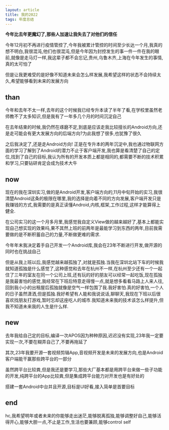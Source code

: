 ```yaml
---
layout: article
title: 我的2022
tags: 年度总结
---
```


**今年比去年更魔幻了,那些人加速让我失去了对他们的信任**

今年12月初不再进行疫情管控了,今年我被累计管控的时间至少长达一个月,我真的想不明白,我很混沌,他们也很混沌,但是今年因为封控发生的事一件一件在我的眼前,就像是走马灯一样,我这辈子都不会忘记,贵州,乌鲁木齐,上海在今年发生的事情,真的太可怕了

但是让我更难受的是好像不知道未来会怎么样发展,我希望这样的状态不会持续太久,希望能够看到未来的发展方向

## than

今年和去年不太一样,去年的这个时候我已经专升本读了半年了看,在学校里虽然老师教不了太多知识,但是我有了一年多几个月的时间沉淀自己

在去年结束的时候,我仍然在琢磨不定,到底是应该走我比较擅长的Android方向,还是走可能会有更大发展方向的后端方向?为此我想了很多,也犹豫了很久

之后我决定了,还是走Android方向! 正是在专升本的两年沉淀中,我也通过物联网方面的学习了解到了Android的潜力不止于客户端开发,我也算是看清楚了自己的定位,找到了自己的目标,我认为所有的开发本质上都是相同的,都需要不断的技术积累和学习,只要钻研肯定会成为技术大牛

## now

现在的我在深圳实习,做的是Android开发,客户端方向的,11月中旬开始的实习,我很清楚Android这条的极限在哪里,我的选择是向着不同的方向发展,客户端开发只是我赚钱的方式,我需要的是真正读懂Android,内核,框架,工作过程,这样才能算得上健全.

在公司实习的这一个月多月里,我感觉我自定义View做的越来越好了,基本上都能实现自己想实现的效果吗,果不其然上班的前两年是最能学习到东西的两年,目前我需要做的是不断积蓄自己的力量,不断做更难的需求.

今年年末我决定着手自己开发一个Android库,我会在23年不断进行开发,做开源的同时也在挑战自己

但是从我上班以后,我感觉越来越孤独了,对就是孤独.当我在深圳北站下车的时候我就知道孤独是什么感觉了,这种感觉和去年在杭州不一样,在杭州至少还有一个一起住了三年的室友在同一个公司上班,还有玩的好的朋友可以经常一起吃饭,现在孤独是我最害怕的感觉,我经常在下班后特意走得慢一点,就是想多看看马路上人来人往,回到我小小的出租屋后孤独就像是空气一样包围了我.我好害怕.真的好害怕,一个人的日子虽然潇洒,但是孤独.我好希望有人能和我说说话,聊聊天,我现在下班以后很喜欢找朋友打游戏,暂时忘却这座吃人的城市.我知道未来我的技术该怎么样提升,但我不知道未来我的人生是什么样.

## new

去年我给自己定的目标,编译一次APOS因为种种原因,迟迟没有实现,23年我一定要实现一次,不要在糊弄自己了,不要再拖延了

其次,23年我要开源一套视频剪辑App,音视频开发是未来的发展方向,也是Android客户端能干赢那些跨平台的一部分

虽然跨平台比较粪,但是我还是要学习,那些大厂基本都是用跨平台来做一些子功能的开发,纯跨平台的App比较粪,但是集成跨平台能力对开发也是有好处的

搭建一套Android中台并且开源,目标是UI好看,接入简单是首要目标

## end

hc,我希望明年或者未来的你能够走出迷茫,能够脱离孤独,能够调整好自己,能够活得开心,能够大胆一点,不止是工作,生活也要兼顾,能够control self
